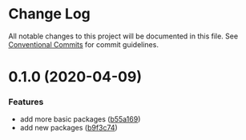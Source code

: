 # Change Log

All notable changes to this project will be documented in this file.
See [Conventional Commits](https://conventionalcommits.org) for commit guidelines.

# 0.1.0 (2020-04-09)

### Features

- add more basic packages ([b55a169](https://github.com/mariusz-kabala/dashboard-ui/commit/b55a169762303099a47eb4244b2a1e8c77f93907))
- add new packages ([b9f3c74](https://github.com/mariusz-kabala/dashboard-ui/commit/b9f3c748557893bb4f0128ccd9aa89fcf5a14f48))
